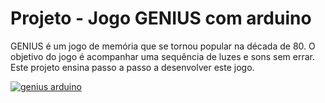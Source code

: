 # Projeto - Jogo GENIUS com arduino
GENIUS é um jogo de memória que se tornou popular na década de 80. O objetivo do jogo é acompanhar uma sequência de luzes e sons sem errar. Este projeto ensina passo a passo a desenvolver este jogo.

[![genius arduino](http://img.youtube.com/vi/gYgGgox5Q4o/0.jpg)](http://www.youtube.com/watch?v=gYgGgox5Q4o "arduino genius")
